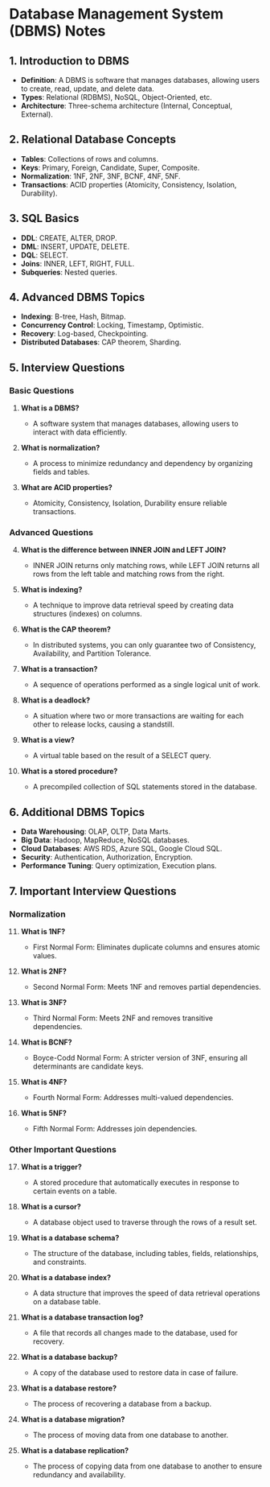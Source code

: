 # Database Management System (DBMS) Notes

## 1. Introduction to DBMS
- **Definition**: A DBMS is software that manages databases, allowing users to create, read, update, and delete data.
- **Types**: Relational (RDBMS), NoSQL, Object-Oriented, etc.
- **Architecture**: Three-schema architecture (Internal, Conceptual, External).

## 2. Relational Database Concepts
- **Tables**: Collections of rows and columns.
- **Keys**: Primary, Foreign, Candidate, Super, Composite.
- **Normalization**: 1NF, 2NF, 3NF, BCNF, 4NF, 5NF.
- **Transactions**: ACID properties (Atomicity, Consistency, Isolation, Durability).

## 3. SQL Basics
- **DDL**: CREATE, ALTER, DROP.
- **DML**: INSERT, UPDATE, DELETE.
- **DQL**: SELECT.
- **Joins**: INNER, LEFT, RIGHT, FULL.
- **Subqueries**: Nested queries.

## 4. Advanced DBMS Topics
- **Indexing**: B-tree, Hash, Bitmap.
- **Concurrency Control**: Locking, Timestamp, Optimistic.
- **Recovery**: Log-based, Checkpointing.
- **Distributed Databases**: CAP theorem, Sharding.

## 5. Interview Questions

### Basic Questions
1. **What is a DBMS?**
   - A software system that manages databases, allowing users to interact with data efficiently.

2. **What is normalization?**
   - A process to minimize redundancy and dependency by organizing fields and tables.

3. **What are ACID properties?**
   - Atomicity, Consistency, Isolation, Durability ensure reliable transactions.

### Advanced Questions
4. **What is the difference between INNER JOIN and LEFT JOIN?**
   - INNER JOIN returns only matching rows, while LEFT JOIN returns all rows from the left table and matching rows from the right.

5. **What is indexing?**
   - A technique to improve data retrieval speed by creating data structures (indexes) on columns.

6. **What is the CAP theorem?**
   - In distributed systems, you can only guarantee two of Consistency, Availability, and Partition Tolerance.

7. **What is a transaction?**
   - A sequence of operations performed as a single logical unit of work.

8. **What is a deadlock?**
   - A situation where two or more transactions are waiting for each other to release locks, causing a standstill.

9. **What is a view?**
   - A virtual table based on the result of a SELECT query.

10. **What is a stored procedure?**
    - A precompiled collection of SQL statements stored in the database.

## 6. Additional DBMS Topics
- **Data Warehousing**: OLAP, OLTP, Data Marts.
- **Big Data**: Hadoop, MapReduce, NoSQL databases.
- **Cloud Databases**: AWS RDS, Azure SQL, Google Cloud SQL.
- **Security**: Authentication, Authorization, Encryption.
- **Performance Tuning**: Query optimization, Execution plans.

## 7. Important Interview Questions

### Normalization
11. **What is 1NF?**
    - First Normal Form: Eliminates duplicate columns and ensures atomic values.

12. **What is 2NF?**
    - Second Normal Form: Meets 1NF and removes partial dependencies.

13. **What is 3NF?**
    - Third Normal Form: Meets 2NF and removes transitive dependencies.

14. **What is BCNF?**
    - Boyce-Codd Normal Form: A stricter version of 3NF, ensuring all determinants are candidate keys.

15. **What is 4NF?**
    - Fourth Normal Form: Addresses multi-valued dependencies.

16. **What is 5NF?**
    - Fifth Normal Form: Addresses join dependencies.

### Other Important Questions
17. **What is a trigger?**
    - A stored procedure that automatically executes in response to certain events on a table.

18. **What is a cursor?**
    - A database object used to traverse through the rows of a result set.

19. **What is a database schema?**
    - The structure of the database, including tables, fields, relationships, and constraints.

20. **What is a database index?**
    - A data structure that improves the speed of data retrieval operations on a database table.

21. **What is a database transaction log?**
    - A file that records all changes made to the database, used for recovery.

22. **What is a database backup?**
    - A copy of the database used to restore data in case of failure.

23. **What is a database restore?**
    - The process of recovering a database from a backup.

24. **What is a database migration?**
    - The process of moving data from one database to another.

25. **What is a database replication?**
    - The process of copying data from one database to another to ensure redundancy and availability. 
